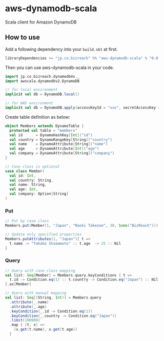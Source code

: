 aws-dynamodb-scala
==========

Scala client for Amazon DynamoDB

## How to use
Add a following dependency into your `build.sbt` at first.

```scala
libraryDependencies += "jp.co.bizreach" %% "aws-dynamodb-scala" % "0.0.2"
```

Then you can use aws-dynamodb-scala in your code.

```scala
import jp.co.bizreach.dynamodb4s._
import awscala.dynamodbv2.DynamoDB

// for local environment
implicit val db = DynamoDB.local()

// for AWS environment
implicit val db = DynamoDB.apply(accessKeyId = "xxx", secretAccessKey = "xxx")
```

Create table definition as below:

```scala
object Members extends DynamoTable {
  protected val table = "members"
  val id      = DynamoHashKey[Int]("id")
  val country = DynamoRangeKey[String]("country")
  val name    = DynamoAttribute[String]("name")
  val age     = DynamoAttribute[Int]("age")
  val company = DynamoAttribute[String]("company")
}

// Case class is optional
case class Member(
  val id: Int,
  val country: String,
  val name: String,
  val age: Int,
  val company: Option[String]
)
```

### Put

```scala
// Put by case class
Members.put(Member(1, "Japan", "Naoki Takezoe", 30, Some("BizReach")))

// Update only specified properties
Members.putAttributes(1, "Japan"){ t =>
  t.name -> "Takako Shimamoto" :: t.age  -> 25 :: Nil
}
```

### Query

```scala
// Query with case class mapping
val list: Seq[Member] = Members.query.keyConditions { t =>
  t.id -> Condition.eq(1) :: t.country -> Condition.eq("Japan") :: Nil
}.as[Member]

// Query with manual mapping
val list: Seq[(String, Int)] = Members.query
  .attribute(_.name)
  .attribute(_.age)
  .keyCondition(_.id -> Condition.eq(1))
  .keyCondition(_.country -> Condition.eq("Japan"))
  .limit(100000)
  .map { (t, x) =>
    (x.get(t.name), x.get(t.age))
  }
```
